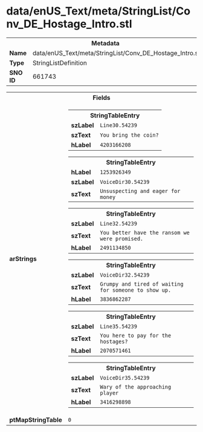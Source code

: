 <h1>data/enUS_Text/meta/StringList/Conv_DE_Hostage_Intro.stl</h1><table><tr><th colspan="100%">Metadata</th></tr><tr><td><b>Name</b></td><td>data/enUS_Text/meta/StringList/Conv_DE_Hostage_Intro.stl</td></tr><tr><td><b>Type</b></td><td>StringListDefinition</td></tr><tr><td><b>SNO ID</b></td><td>661743</td></tr></table>

<table><tr><th colspan="100%">Fields</th></tr><tr><td><b>arStrings</b></td><td><table><tr><th colspan="100%">StringTableEntry</th></tr><tr><td><b>szLabel</b></td><td><code>Line30.54239</code></td></tr><tr><td><b>szText</b></td><td><code>You bring the coin?</code></td></tr><tr><td><b>hLabel</b></td><td><code>4203166208</code></td></tr></table>


<table><tr><th colspan="100%">StringTableEntry</th></tr><tr><td><b>hLabel</b></td><td><code>1253926349</code></td></tr><tr><td><b>szLabel</b></td><td><code>VoiceDir30.54239</code></td></tr><tr><td><b>szText</b></td><td><code>Unsuspecting and eager for money</code></td></tr></table>


<table><tr><th colspan="100%">StringTableEntry</th></tr><tr><td><b>szLabel</b></td><td><code>Line32.54239</code></td></tr><tr><td><b>szText</b></td><td><code>You better have the ransom we were promised.</code></td></tr><tr><td><b>hLabel</b></td><td><code>2491134850</code></td></tr></table>


<table><tr><th colspan="100%">StringTableEntry</th></tr><tr><td><b>szLabel</b></td><td><code>VoiceDir32.54239</code></td></tr><tr><td><b>szText</b></td><td><code>Grumpy and tired of waiting for someone to show up.</code></td></tr><tr><td><b>hLabel</b></td><td><code>3836862287</code></td></tr></table>


<table><tr><th colspan="100%">StringTableEntry</th></tr><tr><td><b>szLabel</b></td><td><code>Line35.54239</code></td></tr><tr><td><b>szText</b></td><td><code>You here to pay for the hostages?</code></td></tr><tr><td><b>hLabel</b></td><td><code>2070571461</code></td></tr></table>


<table><tr><th colspan="100%">StringTableEntry</th></tr><tr><td><b>szLabel</b></td><td><code>VoiceDir35.54239</code></td></tr><tr><td><b>szText</b></td><td><code>Wary of the approaching player</code></td></tr><tr><td><b>hLabel</b></td><td><code>3416298898</code></td></tr></table>


</td></tr><tr><td><b>ptMapStringTable</b></td><td><code>0</code></td></tr></table>

